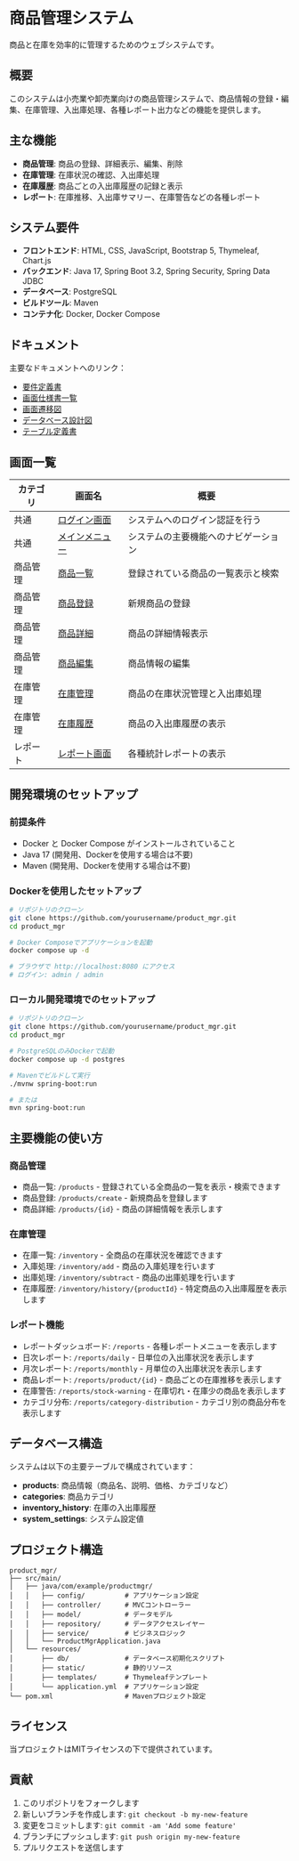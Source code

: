# 商品管理システム

商品と在庫を効率的に管理するためのウェブシステムです。

## 概要

このシステムは小売業や卸売業向けの商品管理システムで、商品情報の登録・編集、在庫管理、入出庫処理、各種レポート出力などの機能を提供します。

## 主な機能

- **商品管理**: 商品の登録、詳細表示、編集、削除
- **在庫管理**: 在庫状況の確認、入出庫処理
- **在庫履歴**: 商品ごとの入出庫履歴の記録と表示
- **レポート**: 在庫推移、入出庫サマリー、在庫警告などの各種レポート

## システム要件

- **フロントエンド**: HTML, CSS, JavaScript, Bootstrap 5, Thymeleaf, Chart.js
- **バックエンド**: Java 17, Spring Boot 3.2, Spring Security, Spring Data JDBC
- **データベース**: PostgreSQL
- **ビルドツール**: Maven
- **コンテナ化**: Docker, Docker Compose

## ドキュメント

主要なドキュメントへのリンク：

- [要件定義書](docs/requirements.html)
- [画面仕様書一覧](docs/view/index.html)
- [画面遷移図](docs/screen_transition.drawio)
- [データベース設計図](docs/database_design.drawio)
- [テーブル定義書](docs/table_definition.html)

## 画面一覧

| カテゴリ | 画面名 | 概要 |
|---------|-------|------|
| 共通 | [ログイン画面](docs/view/login.html) | システムへのログイン認証を行う |
| 共通 | [メインメニュー](docs/view/main_menu.html) | システムの主要機能へのナビゲーション |
| 商品管理 | [商品一覧](docs/view/product_list.html) | 登録されている商品の一覧表示と検索 |
| 商品管理 | [商品登録](docs/view/product_create.html) | 新規商品の登録 |
| 商品管理 | [商品詳細](docs/view/product_detail.html) | 商品の詳細情報表示 |
| 商品管理 | [商品編集](docs/view/product_edit.html) | 商品情報の編集 |
| 在庫管理 | [在庫管理](docs/view/inventory.html) | 商品の在庫状況管理と入出庫処理 |
| 在庫管理 | [在庫履歴](docs/view/inventory_history.html) | 商品の入出庫履歴の表示 |
| レポート | [レポート画面](docs/view/report.html) | 各種統計レポートの表示 |

## 開発環境のセットアップ

### 前提条件

- Docker と Docker Compose がインストールされていること
- Java 17 (開発用、Dockerを使用する場合は不要)
- Maven (開発用、Dockerを使用する場合は不要)

### Dockerを使用したセットアップ

```bash
# リポジトリのクローン
git clone https://github.com/yourusername/product_mgr.git
cd product_mgr

# Docker Composeでアプリケーションを起動
docker compose up -d

# ブラウザで http://localhost:8080 にアクセス
# ログイン: admin / admin
```

### ローカル開発環境でのセットアップ

```bash
# リポジトリのクローン
git clone https://github.com/yourusername/product_mgr.git
cd product_mgr

# PostgreSQLのみDockerで起動
docker compose up -d postgres

# Mavenでビルドして実行
./mvnw spring-boot:run

# または
mvn spring-boot:run
```

## 主要機能の使い方

### 商品管理

- 商品一覧: `/products` - 登録されている全商品の一覧を表示・検索できます
- 商品登録: `/products/create` - 新規商品を登録します
- 商品詳細: `/products/{id}` - 商品の詳細情報を表示します

### 在庫管理

- 在庫一覧: `/inventory` - 全商品の在庫状況を確認できます
- 入庫処理: `/inventory/add` - 商品の入庫処理を行います
- 出庫処理: `/inventory/subtract` - 商品の出庫処理を行います
- 在庫履歴: `/inventory/history/{productId}` - 特定商品の入出庫履歴を表示します

### レポート機能

- レポートダッシュボード: `/reports` - 各種レポートメニューを表示します
- 日次レポート: `/reports/daily` - 日単位の入出庫状況を表示します
- 月次レポート: `/reports/monthly` - 月単位の入出庫状況を表示します
- 商品レポート: `/reports/product/{id}` - 商品ごとの在庫推移を表示します
- 在庫警告: `/reports/stock-warning` - 在庫切れ・在庫少の商品を表示します
- カテゴリ分布: `/reports/category-distribution` - カテゴリ別の商品分布を表示します

## データベース構造

システムは以下の主要テーブルで構成されています：

- **products**: 商品情報（商品名、説明、価格、カテゴリなど）
- **categories**: 商品カテゴリ
- **inventory_history**: 在庫の入出庫履歴
- **system_settings**: システム設定値

## プロジェクト構造

```
product_mgr/
├── src/main/
│   ├── java/com/example/productmgr/
│   │   ├── config/          # アプリケーション設定
│   │   ├── controller/      # MVCコントローラー
│   │   ├── model/           # データモデル
│   │   ├── repository/      # データアクセスレイヤー
│   │   ├── service/         # ビジネスロジック
│   │   └── ProductMgrApplication.java
│   └── resources/
│       ├── db/              # データベース初期化スクリプト
│       ├── static/          # 静的リソース
│       ├── templates/       # Thymeleafテンプレート
│       └── application.yml  # アプリケーション設定
└── pom.xml                  # Mavenプロジェクト設定
```

## ライセンス

当プロジェクトはMITライセンスの下で提供されています。

## 貢献

1. このリポジトリをフォークします
2. 新しいブランチを作成します: `git checkout -b my-new-feature`
3. 変更をコミットします: `git commit -am 'Add some feature'`
4. ブランチにプッシュします: `git push origin my-new-feature`
5. プルリクエストを送信します
